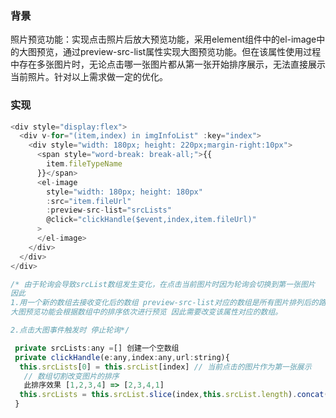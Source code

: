 ### 背景
照片预览功能：实现点击照片后放大预览功能，采用element组件中的el-image中的大图预览，通过preview-src-list属性实现大图预览功能。但在该属性使用过程中存在多张图片时，无论点击哪一张图片都从第一张开始排序展示，无法直接展示当前照片。针对以上需求做一定的优化。

### 实现
```js
<div style="display:flex">
  <div v-for="(item,index) in imgInfoList" :key="index">
    <div style="width: 180px; height: 220px;margin-right:10px">
      <span style="word-break: break-all;">{{
        item.fileTypeName
      }}</span>
      <el-image
        style="width: 180px; height: 180px"
        :src="item.fileUrl"
        :preview-src-list="srcLists"
        @click="clickHandle($event,index,item.fileUrl)"
      >
      </el-image>
    </div>
  </div>
</div>

/* 由于轮询会导致srcList数组发生变化，在点击当前图片时因为轮询会切换到第一张图片
因此 
1.用一个新的数组去接收变化后的数组 preview-src-list对应的数组是所有图片排列后的路径
大图预览功能会根据数组中的排序依次进行预览 因此需要改变该属性对应的数组。

2.点击大图事件触发时 停止轮询*/

 private srcLists:any =[] 创建一个空数组
 private clickHandle(e:any,index:any,url:string){
  this.srcLists[0] = this.srcList[index] // 当前点击的图片作为第一张展示
   // 数组切割改变图片的排序
   此排序效果 [1,2,3,4] => [2,3,4,1]
  this.srcLists = this.srcList.slice(index,this.srcList.length).concat(this.srcList.slice(0,index))
 }
```